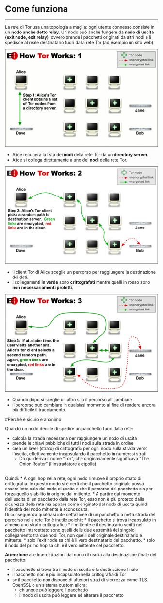 # Come funziona
---
La rete di Tor usa una topologia a maglia: ogni utente connesso consiste in un **nodo anche detto relay**. Un nodo può
anche fungere da **nodo di uscita (exit node, exit relay)**, ovvero prende i pacchetti originati da altri nodi e li spedisce al
reale destinatario fuori dalla rete Tor (ad esempio un sito web).

![](tor1.png)

* Alice recupera la lista dei **nodi** della rete Tor da un **directory server**.
* Alice si collega direttamente a uno dei **nodi** della rete Tor.


![](tor2.png)

* Il client Tor di Alice sceglie un percorso per raggiungere la destinazione dei dati.
* I collegamenti **in verde** sono **crittografati** mentre quelli in rosso sono **non necessariamenti protetti**.

![](tor3.png)

* Quando dopo si sceglie un altro sito il percorso all cambiare
* il percorso può cambiare in qualsiasi momento al fine di rendere ancora più difficile il tracciamento.

#Perché è sicuro e anonimo

Quando un nodo decide di spedire un pacchetto fuori dalla rete:
* calcola la strada necessaria per raggiungere un nodo di uscita
* prende le chiavi pubbliche di tutti i nodi sulla strada in ordine
* crea un layer (strato) di crittografia per ogni nodo sulla strada verso l'uscita, effettivamente incapsulando il pacchetto in numerosi strati
  * Da qui deriva il nome "Tor", che originariamente significava "The Onion Router" (l'instradatore a cipolla).
<br/>  
Quindi:
* A ogni hop nella rete, ogni nodo rimuove il proprio strato di crittografia. In questo modo si è certi che il pacchetto originale possa essere letto solo dal nodo di uscita e che il percorso del pacchetto sia per forza quello stabilito in origine dal mittente.
* A partire dal momento dell'uscita di un pacchetto dalla rete Tor, esso non è più protetto dalla sicurezza della rete ma appare come originato dal nodo di uscita quindi l'identità del nodo mittente è sconosciuta.
<br/>
Di conseguenza qualsiasi intercettazione di un pacchetto a metà strada del percorso nella rete Tor è inutile poichè:
* il pacchetto si trova incapsulato in almeno uno strato crittografico
* il mittente e il destinatario scritti nel pacchetto intercettato sono quelli delle due estremità del singolo collegamento tra due nodi Tor, non quelli dell'originale destinatario e mittente.
* solo l'exit node sa chi è il vero destinatario del pacchetto.
* solo il nodo del primo hop sa chi è il vero mittente del pacchetto.<br/>

**Attenzione** alle intercettazioni dal nodo di uscita alla destinazione finale del pacchetto:
* il pacchetto si trova tra il nodo di uscita e la destinazione finale
* il pacchetto non è più incapsulato nella crittografia di Tor
* se il pacchetto non dispone di ulteriori strati di sicurezza come TLS, OpenSSL o un sistema custom allora:
  * chiunque può leggere il pacchetto
  * il nodo di uscita può leggere ed alterare il pacchetto